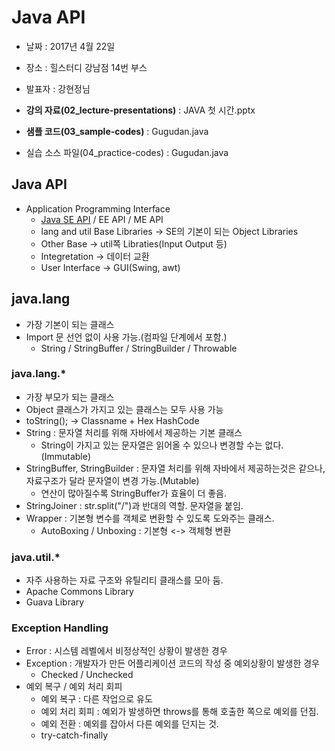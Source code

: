 # Java API
* 날짜 : 2017년 4월 22일
* 장소 : 힐스터디 강남점 14번 부스
* 발표자 : 강현정님

* **강의 자료(02_lecture-presentations)** : JAVA 첫 시간.pptx
* **샘플 코드(03_sample-codes)** : Gugudan.java
* 실습 소스 파일(04_practice-codes) : Gugudan.java

## Java API
* Application Programming Interface
  * [Java SE API](https://docs.oracle.com/javase/8/docs/api/) / EE API / ME API
  * lang and util Base Libraries -> SE의 기본이 되는 Object Libraries
  * Other Base -> util쪽 Libraties(Input Output 등)
  * Integretation -> 데이터 교환
  * User Interface -> GUI(Swing, awt)
## java.lang
 * 가장 기본이 되는 클래스
 * Import 문 선언 없이 사용 가능.(컴파일 단계에서 포함.)
   * String / StringBuffer / StringBuilder / Throwable
### java.lang.*
 * 가장 부모가 되는 클래스
 * Object 클래스가 가지고 있는 클래스는 모두 사용 가능
 * toString(); -> Classname + Hex HashCode
 * String : 문자열 처리를 위해 자바에서 제공하는 기본 클래스
   * String이 가지고 있는 문자열은 읽어올 수 있으나 변경할 수는 없다.(Immutable)
 * StringBuffer, StringBuilder : 문자열 처리를 위해 자바에서 제공하는것은 같으나, 자료구조가 달라 문자열이 변경 가능.(Mutable)
   * 연산이 많아질수록 StringBuffer가 효율이 더 좋음.
 * StringJoiner : str.split("/")과 반대의 역할. 문자열을 붙임.
 * Wrapper : 기본형 변수를 객체로 변환할 수 있도록 도와주는 클래스.
   * AutoBoxing / Unboxing : 기본형 <-> 객체형 변환
### java.util.*
 * 자주 사용하는 자료 구조와 유틸리티 클래스를 모아 둠.
 * Apache Commons Library
 * Guava Library
### Exception Handling
 * Error : 시스템 레벨에서 비정상적인 상황이 발생한 경우
 * Exception : 개발자가 만든 어플리케이션 코드의 작성 중 예외상황이 발생한 경우
   * Checked / Unchecked
 * 예외 복구 / 예외 처리 회피
   * 예외 복구 : 다른 작업으로 유도
   * 예외 처리 회피 : 예외가 발생하면 throws를 통해 호출한 쪽으로 예외를 던짐.
   * 예외 전환 : 예외를 잡아서 다른 예외를 던지는 것.
   * try-catch-finally
